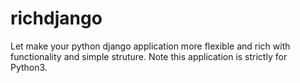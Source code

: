# richdjango
Let make your python django application more flexible and rich with functionality and simple struture.
Note this application is strictly for Python3.
